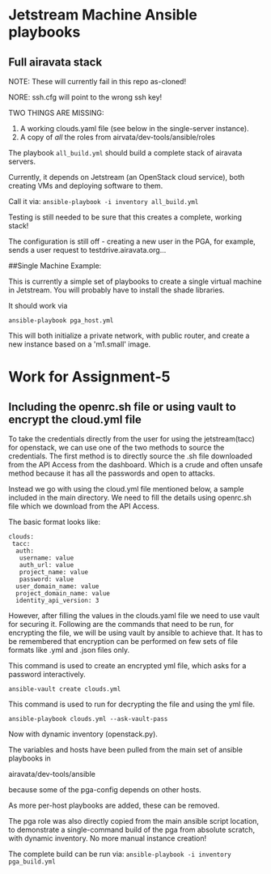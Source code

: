 # Jetstream Machine Ansible playbooks

## Full airavata stack

NOTE: These will currently fail in this repo as-cloned!

NORE: ssh.cfg will point to the wrong ssh key!

TWO THINGS ARE MISSING:
1. A working clouds.yaml file (see below in the single-server instance).
2. A copy of *all* the roles from airvata/dev-tools/ansible/roles

The playbook `all_build.yml` should build a complete stack of airavata servers.

Currently, it depends on Jetstream (an OpenStack cloud service), both creating VMs and deploying software to them.

Call it via: `ansible-playbook -i inventory all_build.yml`

Testing is still needed to be sure that this creates a complete, working stack!

The configuration is still off - creating a new user in the PGA, for example, sends a user request to testdrive.airavata.org...

##Single Machine Example:

This is currently a simple set of playbooks to create a single virtual machine in Jetstream.
You will probably have to install the shade libraries.

It should work via

`ansible-playbook pga_host.yml`

This will both initialize a private network, with public router, 
and create a new instance based on a 'm1.small' image.
 




# Work for Assignment-5

## Including the openrc.sh file or using vault to encrypt the cloud.yml file

To take the credentials directly from the user for using the jetstream(tacc) for openstack, we can use one of the two methods to source the credentials. The first method is to directly source the .sh file downloaded from the API Access from the dashboard. Which is a crude and often unsafe method because it has all the passwords and open to attacks.

Instead we go with using the cloud.yml file mentioned below, a sample included in the main directory. We need to fill the details using openrc.sh file which we download from the API Access.

The basic format looks like:

```
clouds:
 tacc:
  auth: 
   username: value
   auth_url: value
   project_name: value
   password: value 
  user_domain_name: value
  project_domain_name: value
  identity_api_version: 3
```


However, after filling the values in the clouds.yaml file we need to use vault for securing it. Following are the commands that need to be run, for encrypting the file, we will be using vault by ansible to achieve that. It has to be remembered that encryption can be performed on few sets of file formats like .yml and .json files only.

This command is used to create an encrypted yml file, which asks for a password interactively. 

`ansible-vault create clouds.yml`

This command is used to run for decrypting the file and using the yml file.  

`ansible-playbook clouds.yml --ask-vault-pass`



Now with dynamic inventory (openstack.py).

The variables and hosts have been pulled from the main set of 
ansible playbooks in 

airavata/dev-tools/ansible

because some of the pga-config depends on other hosts. 

As more per-host playbooks are added, these can be removed. 

The pga role was also directly copied from the main ansible script 
location, to demonstrate a single-command build of the pga from
absolute scratch,  with dynamic inventory.
No more manual instance creation!

The complete build can be run via:
`ansible-playbook -i inventory pga_build.yml`
